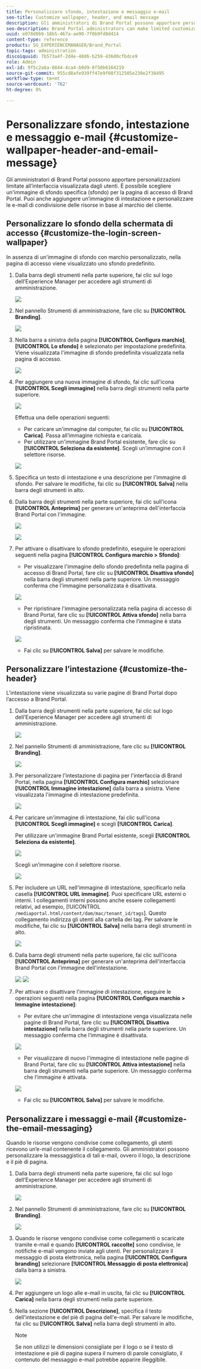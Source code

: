 ```yaml
---
title: Personalizzare sfondo, intestazione e messaggio e-mail
seo-title: Customize wallpaper, header, and email message
description: Gli amministratori di Brand Portal possono apportare personalizzazioni limitate all’interfaccia visualizzata dagli utenti. È possibile scegliere un'immagine di sfondo specifica (sfondo) per la pagina di accesso di Brand Portal. Puoi anche aggiungere un’immagine di intestazione e personalizzare le e-mail di condivisione delle risorse in base al marchio del cliente.
seo-description: Brand Portal administrators can make limited customizations to the interface displayed to users. You can choose a specific background image (wallpaper) for the Brand Portal login page. You can also add a header image and customize asset sharing emails to match the customer’s brand.
uuid: e078d0b9-18b5-467a-ae90-7f0b9fd0d414
content-type: reference
products: SG_EXPERIENCEMANAGER/Brand_Portal
topic-tags: administration
discoiquuid: 7b573a4f-2d4e-48d6-b259-436d0cfbdce9
role: Admin
exl-id: 9f5c2a6a-8844-4ca4-b0d9-8f50b6164219
source-git-commit: 955cd8afe939ff47e9f08f312505e230e2f38495
workflow-type: tm+mt
source-wordcount: '762'
ht-degree: 0%

---
```


# Personalizzare sfondo, intestazione e messaggio e-mail {#customize-wallpaper-header-and-email-message}

Gli amministratori di Brand Portal possono apportare personalizzazioni limitate all’interfaccia visualizzata dagli utenti. È possibile scegliere un&#39;immagine di sfondo specifica (sfondo) per la pagina di accesso di Brand Portal. Puoi anche aggiungere un’immagine di intestazione e personalizzare le e-mail di condivisione delle risorse in base al marchio del cliente.

## Personalizzare lo sfondo della schermata di accesso {#customize-the-login-screen-wallpaper}

In assenza di un&#39;immagine di sfondo con marchio personalizzato, nella pagina di accesso viene visualizzato uno sfondo predefinito.

1. Dalla barra degli strumenti nella parte superiore, fai clic sul logo dell’Experience Manager per accedere agli strumenti di amministrazione.

   ![](assets/aemlogo.png)

1. Nel pannello Strumenti di amministrazione, fare clic su **[!UICONTROL Branding]**.


   ![](assets/admin-tools-panel-10.png)

1. Nella barra a sinistra della pagina **[!UICONTROL Configura marchio]**, **[!UICONTROL Lo sfondo]** è selezionato per impostazione predefinita. Viene visualizzata l&#39;immagine di sfondo predefinita visualizzata nella pagina di accesso.

   ![](assets/default_wallpaper.png)

1. Per aggiungere una nuova immagine di sfondo, fai clic sull&#39;icona **[!UICONTROL Scegli immagine]** nella barra degli strumenti nella parte superiore.

   ![](assets/choose_wallpaperimage.png)

   Effettua una delle operazioni seguenti:

   * Per caricare un&#39;immagine dal computer, fai clic su **[!UICONTROL Carica]**. Passa all’immagine richiesta e caricala.
   * Per utilizzare un&#39;immagine Brand Portal esistente, fare clic su **[!UICONTROL Seleziona da esistente]**. Scegli un’immagine con il selettore risorse.

   ![](assets/asset-picker.png)

1. Specifica un testo di intestazione e una descrizione per l&#39;immagine di sfondo. Per salvare le modifiche, fai clic su **[!UICONTROL Salva]** nella barra degli strumenti in alto.

1. Dalla barra degli strumenti nella parte superiore, fai clic sull&#39;icona **[!UICONTROL Anteprima]** per generare un&#39;anteprima dell&#39;interfaccia Brand Portal con l&#39;immagine.

   ![](assets/chlimage_1.png)

   ![](assets/custom-wallpaper-preview.png)

1. Per attivare o disattivare lo sfondo predefinito, eseguire le operazioni seguenti nella pagina **[!UICONTROL Configura marchio > Sfondo]**:

   * Per visualizzare l&#39;immagine dello sfondo predefinita nella pagina di accesso di Brand Portal, fare clic su **[!UICONTROL Disattiva sfondo]** nella barra degli strumenti nella parte superiore. Un messaggio conferma che l’immagine personalizzata è disattivata.

   ![](assets/chlimage_1-1.png)

   * Per ripristinare l&#39;immagine personalizzata nella pagina di accesso di Brand Portal, fare clic su **[!UICONTROL Attiva sfondo]** nella barra degli strumenti. Un messaggio conferma che l’immagine è stata ripristinata.

   ![](assets/chlimage_1-2.png)

   * Fai clic su **[!UICONTROL Salva]** per salvare le modifiche.

## Personalizzare l’intestazione {#customize-the-header}

L’intestazione viene visualizzata su varie pagine di Brand Portal dopo l’accesso a Brand Portal.

1. Dalla barra degli strumenti nella parte superiore, fai clic sul logo dell’Experience Manager per accedere agli strumenti di amministrazione.

   ![](assets/aemlogo.png)

1. Nel pannello Strumenti di amministrazione, fare clic su **[!UICONTROL Branding]**.

   ![](assets/admin-tools-panel-11.png)

1. Per personalizzare l&#39;intestazione di pagina per l&#39;interfaccia di Brand Portal, nella pagina **[!UICONTROL Configura marchio]** selezionare **[!UICONTROL Immagine intestazione]** dalla barra a sinistra. Viene visualizzata l&#39;immagine di intestazione predefinita.

   ![](assets/default-header.png)

1. Per caricare un&#39;immagine di intestazione, fai clic sull&#39;icona **[!UICONTROL Scegli immagine]** e scegli **[!UICONTROL Carica]**.

   Per utilizzare un&#39;immagine Brand Portal esistente, scegli **[!UICONTROL Seleziona da esistente]**.

   ![](assets/choose_wallpaperimage-1.png)

   Scegli un’immagine con il selettore risorse.

   ![](assets/asset-picker-header.png)

1. Per includere un URL nell&#39;immagine di intestazione, specificarlo nella casella **[!UICONTROL URL immagine]**. Puoi specificare URL esterni o interni. I collegamenti interni possono anche essere collegamenti relativi, ad esempio,
   [!UICONTROL `/mediaportal.html/content/dam/mac/tenant_id/tags`].
Questo collegamento indirizza gli utenti alla cartella dei tag.
Per salvare le modifiche, fai clic su **[!UICONTROL Salva]** nella barra degli strumenti in alto.

   ![](assets/configure_brandingheaderimageurl.png)

1. Dalla barra degli strumenti nella parte superiore, fai clic sull&#39;icona **[!UICONTROL Anteprima]** per generare un&#39;anteprima dell&#39;interfaccia Brand Portal con l&#39;immagine dell&#39;intestazione.

   ![](assets/chlimage_1-3.png)
   ![](assets/custom_header_preview.png)

1. Per attivare o disattivare l&#39;immagine di intestazione, eseguire le operazioni seguenti nella pagina **[!UICONTROL Configura marchio > Immagine intestazione]**:

   * Per evitare che un&#39;immagine di intestazione venga visualizzata nelle pagine di Brand Portal, fare clic su **[!UICONTROL Disattiva intestazione]** nella barra degli strumenti nella parte superiore. Un messaggio conferma che l’immagine è disattivata.

   ![](assets/chlimage_1-4.png)

   * Per visualizzare di nuovo l&#39;immagine di intestazione nelle pagine di Brand Portal, fare clic su **[!UICONTROL Attiva intestazione]** nella barra degli strumenti nella parte superiore. Un messaggio conferma che l’immagine è attivata.

   ![](assets/chlimage_1-5.png)

   * Fai clic su **[!UICONTROL Salva]** per salvare le modifiche.

## Personalizzare i messaggi e-mail {#customize-the-email-messaging}

Quando le risorse vengono condivise come collegamento, gli utenti ricevono un’e-mail contenente il collegamento. Gli amministratori possono personalizzare la messaggistica di tali e-mail, ovvero il logo, la descrizione e il piè di pagina.

1. Dalla barra degli strumenti nella parte superiore, fai clic sul logo dell’Experience Manager per accedere agli strumenti di amministrazione.

   ![](assets/aemlogo.png)

1. Nel pannello Strumenti di amministrazione, fare clic su **[!UICONTROL Branding]**.

   ![](assets/admin-tools-panel-12.png)

1. Quando le risorse vengono condivise come collegamenti o scaricate tramite e-mail e quando **[!UICONTROL raccolte]** sono condivise, le notifiche e-mail vengono inviate agli utenti. Per personalizzare il messaggio di posta elettronica, nella pagina **[!UICONTROL Configura branding]** selezionare **[!UICONTROL Messaggio di posta elettronica]** dalla barra a sinistra.

   ![](assets/configure-branding-page-email.png)

1. Per aggiungere un logo alle e-mail in uscita, fai clic su **[!UICONTROL Carica]** nella barra degli strumenti nella parte superiore.

1. Nella sezione **[!UICONTROL Descrizione]**, specifica il testo dell&#39;intestazione e del piè di pagina dell&#39;e-mail. Per salvare le modifiche, fai clic su **[!UICONTROL Salva]** nella barra degli strumenti in alto.

   >[!NOTE]
   >
   >Se non utilizzi le dimensioni consigliate per il logo o se il testo di intestazione e piè di pagina supera il numero di parole consigliato, il contenuto del messaggio e-mail potrebbe apparire illeggibile.
